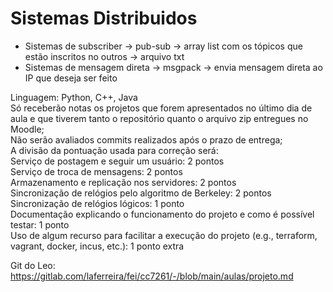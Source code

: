 # Sistemas Distribuidos

- Sistemas de subscriber -> pub-sub -> array list com os tópicos que estão inscritos no outros -> arquivo txt
- Sistemas de mensagem direta -> msgpack -> envia mensagem direta ao IP que deseja ser feito

Linguagem: Python, C++, Java<br>
Só receberão notas os projetos que forem apresentados no último dia de aula e que tiverem tanto o repositório quanto o arquivo zip entregues no Moodle; <br>
Não serão avaliados commits realizados após o prazo de entrega;<br>
A divisão da pontuação usada para correção será:<br>
Serviço de postagem e seguir um usuário: 2 pontos<br>
Serviço de troca de mensagens: 2 pontos<br>
Armazenamento e replicação nos servidores: 2 pontos<br>
Sincronização de relógios pelo algoritmo de Berkeley: 2 pontos<br>
Sincronização de relógios lógicos: 1 ponto<br>
Documentação explicando o funcionamento do projeto e como é possível testar: 1 ponto<br>
Uso de algum recurso para facilitar a execução do projeto (e.g., terraform, vagrant, docker, incus, etc.): 1 ponto extra<br>

Git do Leo: https://gitlab.com/laferreira/fei/cc7261/-/blob/main/aulas/projeto.md
